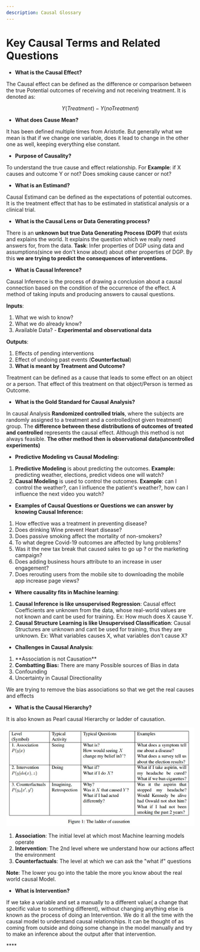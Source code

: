 ```yaml
---
description: Causal Glossary
---
```


# Key Causal Terms and Related Questions

* **What is the Causal Effect?**

The Causal effect can be defined as the difference or comparison between the true Potential outcomes of receiving and not receiving treatment. It is denoted as:

$$
Y(Treatment) - Y(no Treatment)
$$

* **What does Cause Mean?**

It has been defined multiple times from Aristotle. But generally what we mean is that if we change one variable, does it lead to change in the other one as well, keeping everything else constant.

* **Purpose of Causality?**

To understand the true cause and effect relationship. For **Example**: if X causes and outcome Y or not? Does smoking cause cancer or not?

* **What is an Estimand?** 

Causal Estimand can be defined as the expectations of potential outcomes. It is the treatment effect that has to be estimated in statistical analysis or a clinical trial.

* **What is the Causal Lens or Data Generating process?** 

There is an **unknown but true Data Generating Process \(DGP\)** that exists and explains the world. It explains the question which we really need answers for, from the data. **Task**: Infer properties of DGP using data and assumptions\(since we don't know about\) about other properties of DGP. By this **we are trying to predict the consequences of interventions.**

* **What is Causal Inference?**

Causal Inference is the process of drawing a conclusion about a causal connection based on the condition of the occurrence of the effect. A method of taking inputs and producing answers to causal questions.

**Inputs**:

1. What we wish to know?
2. What we do already know?
3. Available Data? - **Experimental and observational data**

**Outputs**:

1. Effects of pending interventions
2. Effect of undoing past events \(**Counterfactual**\)
3. **What is meant by Treatment and Outcome?**

Treatment can be defined as a cause that leads to some effect on an object or a person. That effect of this treatment on that object/Person is termed as Outcome.

* **What is the Gold Standard for Causal Analysis?**

In causal Analysis **Randomized controlled trials**, where the subjects are randomly assigned to a treatment and a controlled\(not given treatment\) group. The **difference between these distributions of outcomes of treated and controlled** represents the causal effect. Although this method is not always feasible. **The other method then is observational data\(uncontrolled experiments\)**

* **Predictive Modeling vs Causal Modeling:** 

1. **Predictive Modeling** is about predicting the outcomes. **Example:** predicting weather, elections, predict videos one will watch?
2. **Causal Modeling** is used to control the outcomes. **Example**: can I control the weather?, can I influence the patient's weather?, how can I influence the next video you watch?

* **Examples of Causal Questions or Questions we can answer by knowing Causal Inference:**

1. How effective was a treatment in preventing disease?
2. Does drinking Wine prevent Heart disease?
3. Does passive smoking affect the mortality of non-smokers?
4. To what degree Covid-19 outcomes are affected by lung problems?
5. Was it the new tax break that caused sales to go up ? or the marketing campaign?
6. Does adding business hours attribute to an increase in user engagement?
7. Does rerouting users from the mobile site to downloading the mobile app increase page views?

* **Where causality fits in Machine learning**:

1. **Causal Inference is like unsupervised Regression**: Causal effect Coefficients are unknown from the data, whose real-world values are not known and cant be used for training. Ex: How much does X cause Y.
2. **Causal Structure Learning is like Unsupervised Classification**: Causal Structures are unknown and cant be used for training, thus they are unknown. Ex: What variables causes X, what variables don't cause X?

* **Challenges in Causal Analysis**:

1. \*\*Association is not Causation\*\*
2. **Combatting Bias:** There are many Possible sources of Bias in data
3. Confounding
4. Uncertainty in Causal Directionality

We are trying to remove the bias associations so that we get the real causes and effects

* **What is the Causal Hierarchy?**

It is also known as Pearl causal Hierarchy or ladder of causation. 

![](.gitbook/assets/image%20%2832%29.png)

1. **Association**: The initial level at which most Machine learning models operate
2. **Intervention**: The 2nd level where we understand how our actions affect the environment
3. **Counterfactuals**: The level at which we can ask the "what if" questions

**Note**: The lower you go into the table the more you know about the real world causal Model. 

* **What is Intervention?**

If we take a variable and set a manually to a different value\( a change that specific value to something different\), without changing anything else is known as the process of doing an Intervention. We do it all the time with the causal model to understand causal relationships. It can be thought of as coming from outside and doing some change in the model manually and try to make an inference about the output after that intervention. 

\*\*\*\*

